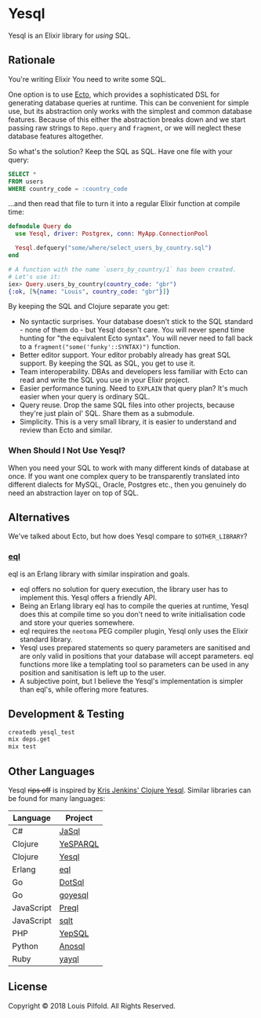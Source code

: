 # Yesql

Yesql is an Elixir library for _using_ SQL.


## Rationale

You're writing Elixir You need to write some SQL.

One option is to use [Ecto](https://github.com/elixir-ecto/ecto/),
which provides a sophisticated DSL for generating database queries at
runtime. This can be convenient for simple use, but its abstraction
only works with the simplest and common database features. Because of
this either the abstraction breaks down and we start passing raw strings
to `Repo.query` and `fragment`, or we will neglect these database
features altogether.

So what's the solution? Keep the SQL as SQL. Have one file with your
query:

``` sql
SELECT *
FROM users
WHERE country_code = :country_code
```

...and then read that file to turn it into a regular Elixir function at
compile time:

```elixir
defmodule Query do
  use Yesql, driver: Postgrex, conn: MyApp.ConnectionPool

  Yesql.defquery("some/where/select_users_by_country.sql")
end

# A function with the name `users_by_country/1` has been created.
# Let's use it:
iex> Query.users_by_country(country_code: "gbr")
{:ok, [%{name: "Louis", country_code: "gbr"}]}
```

By keeping the SQL and Clojure separate you get:

- No syntactic surprises. Your database doesn't stick to the SQL
  standard - none of them do - but Yesql doesn't care. You will
  never spend time hunting for "the equivalent Ecto syntax". You will
  never need to fall back to a `fragment("some('funky'::SYNTAX)")` function.
- Better editor support. Your editor probably already has great SQL
  support. By keeping the SQL as SQL, you get to use it.
- Team interoperability. DBAs and developers less familiar with Ecto can
  read and write the SQL you use in your Elixir project.
- Easier performance tuning. Need to `EXPLAIN` that query plan? It's
  much easier when your query is ordinary SQL.
- Query reuse. Drop the same SQL files into other projects, because
  they're just plain ol' SQL. Share them as a submodule.
- Simplicity. This is a very small library, it is easier to understand
  and review than Ecto and similar.


### When Should I Not Use Yesql?

When you need your SQL to work with many different kinds of
database at once. If you want one complex query to be transparently
translated into different dialects for MySQL, Oracle, Postgres etc.,
then you genuinely do need an abstraction layer on top of SQL.


## Alternatives

We've talked about Ecto, but how does Yesql compare to `$OTHER_LIBRARY`?

### [eql](https://github.com/artemeff/eql)

eql is an Erlang library with similar inspiration and goals.

- eql offers no solution for query execution, the library user has to
  implement this. Yesql offers a friendly API.
- Being an Erlang library eql has to compile the queries at runtime, Yesql
  does this at compile time so you don't need to write initialisation code and
  store your queries somewhere.
- eql requires the `neotoma` PEG compiler plugin, Yesql only uses the Elixir
  standard library.
- Yesql uses prepared statements so query parameters are sanitised and are
  only valid in positions that your database will accept parameters. eql
  functions more like a templating tool so parameters can be used in any
  position and sanitisation is left up to the user.
- A subjective point, but I believe the Yesql's implementation is simpler than
  eql's, while offering more features.


## Development & Testing

```sh
createdb yesql_test
mix deps.get
mix test
```


## Other Languages

Yesql ~~rips off~~ is inspired by [Kris Jenkins' Clojure Yesql](https://github.com/krisajenkins/yesql).
Similar libraries can be found for many languages:

| Language   | Project                                            |
| ---        | ---                                                |
| C#         | [JaSql](https://bitbucket.org/rick/jasql)          |
| Clojure    | [YeSPARQL](https://github.com/joelkuiper/yesparql) |
| Clojure    | [Yesql](https://github.com/krisajenkins/yesql)     |
| Erlang     | [eql](https://github.com/artemeff/eql)             |
| Go         | [DotSql](https://github.com/gchaincl/dotsql)       |
| Go         | [goyesql](https://github.com/nleof/goyesql)        |
| JavaScript | [Preql](https://github.com/NGPVAN/preql)           |
| JavaScript | [sqlt](https://github.com/eugeneware/sqlt)         |
| PHP        | [YepSQL](https://github.com/LionsHead/YepSQL)      |
| Python     | [Anosql](https://github.com/honza/anosql)          |
| Ruby       | [yayql](https://github.com/gnarmis/yayql)          |


## License

Copyright © 2018 Louis Pilfold. All Rights Reserved.
